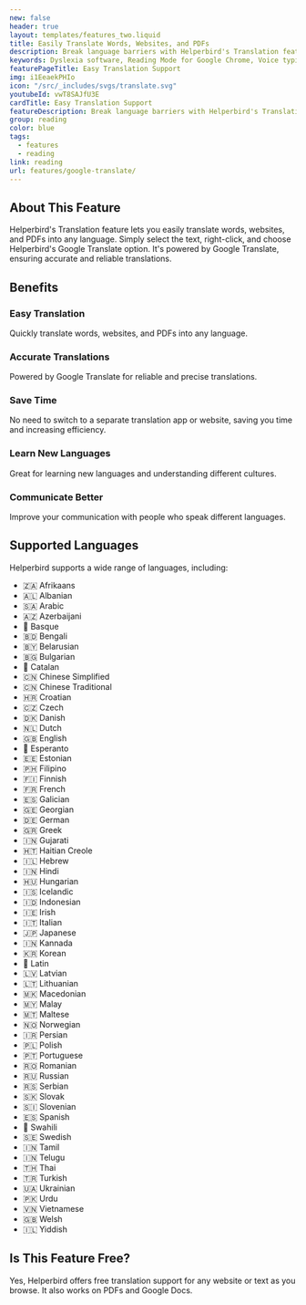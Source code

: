 ```yaml
---
new: false
header: true
layout: templates/features_two.liquid
title: Easily Translate Words, Websites, and PDFs
description: Break language barriers with Helperbird's Translation feature. Select text on any website or PDF, right-click, and translate instantly with Google Translate.
keywords: Dyslexia software, Reading Mode for Google Chrome, Voice typing for Chrome, Text to speech for Chrome, text reader, Immersive Reader, dyslexia fonts, accessibility software, dyslexia software, Helperbird for Edge, Helperbird for Firefox, Helperbird for Chrome, Opendyslexic for Chrome, OpenDyslexic
featurePageTitle: Easy Translation Support
img: i1EeaekPHIo
icon: "/src/_includes/svgs/translate.svg"
youtubeId: vwT8SAJfU3E
cardTitle: Easy Translation Support
featureDescription: Break language barriers with Helperbird's Translation feature. Select text on any website or PDF, right-click, and translate instantly with Google Translate.
group: reading
color: blue
tags: 
  - features
  - reading
link: reading
url: features/google-translate/
---
```


## About This Feature

Helperbird's Translation feature lets you easily translate words, websites, and PDFs into any language. Simply select the text, right-click, and choose Helperbird's Google Translate option. It's powered by Google Translate, ensuring accurate and reliable translations.

## Benefits

### Easy Translation
Quickly translate words, websites, and PDFs into any language.

### Accurate Translations
Powered by Google Translate for reliable and precise translations.

### Save Time
No need to switch to a separate translation app or website, saving you time and increasing efficiency.

### Learn New Languages
Great for learning new languages and understanding different cultures.

### Communicate Better
Improve your communication with people who speak different languages.

## Supported Languages

Helperbird supports a wide range of languages, including:

- 🇿🇦 Afrikaans
- 🇦🇱 Albanian
- 🇸🇦 Arabic
- 🇦🇿 Azerbaijani
- 🏴 Basque
- 🇧🇩 Bengali
- 🇧🇾 Belarusian
- 🇧🇬 Bulgarian
- 🏴 Catalan
- 🇨🇳 Chinese Simplified
- 🇨🇳 Chinese Traditional
- 🇭🇷 Croatian
- 🇨🇿 Czech
- 🇩🇰 Danish
- 🇳🇱 Dutch
- 🇬🇧 English
- 🏴 Esperanto
- 🇪🇪 Estonian
- 🇵🇭 Filipino
- 🇫🇮 Finnish
- 🇫🇷 French
- 🇪🇸 Galician
- 🇬🇪 Georgian
- 🇩🇪 German
- 🇬🇷 Greek
- 🇮🇳 Gujarati
- 🇭🇹 Haitian Creole
- 🇮🇱 Hebrew
- 🇮🇳 Hindi
- 🇭🇺 Hungarian
- 🇮🇸 Icelandic
- 🇮🇩 Indonesian
- 🇮🇪 Irish
- 🇮🇹 Italian
- 🇯🇵 Japanese
- 🇮🇳 Kannada
- 🇰🇷 Korean
- 🏴 Latin
- 🇱🇻 Latvian
- 🇱🇹 Lithuanian
- 🇲🇰 Macedonian
- 🇲🇾 Malay
- 🇲🇹 Maltese
- 🇳🇴 Norwegian
- 🇮🇷 Persian
- 🇵🇱 Polish
- 🇵🇹 Portuguese
- 🇷🇴 Romanian
- 🇷🇺 Russian
- 🇷🇸 Serbian
- 🇸🇰 Slovak
- 🇸🇮 Slovenian
- 🇪🇸 Spanish
- 🏴 Swahili
- 🇸🇪 Swedish
- 🇮🇳 Tamil
- 🇮🇳 Telugu
- 🇹🇭 Thai
- 🇹🇷 Turkish
- 🇺🇦 Ukrainian
- 🇵🇰 Urdu
- 🇻🇳 Vietnamese
- 🇬🇧 Welsh
- 🇮🇱 Yiddish

## Is This Feature Free?

Yes, Helperbird offers free translation support for any website or text as you browse. It also works on PDFs and Google Docs.
